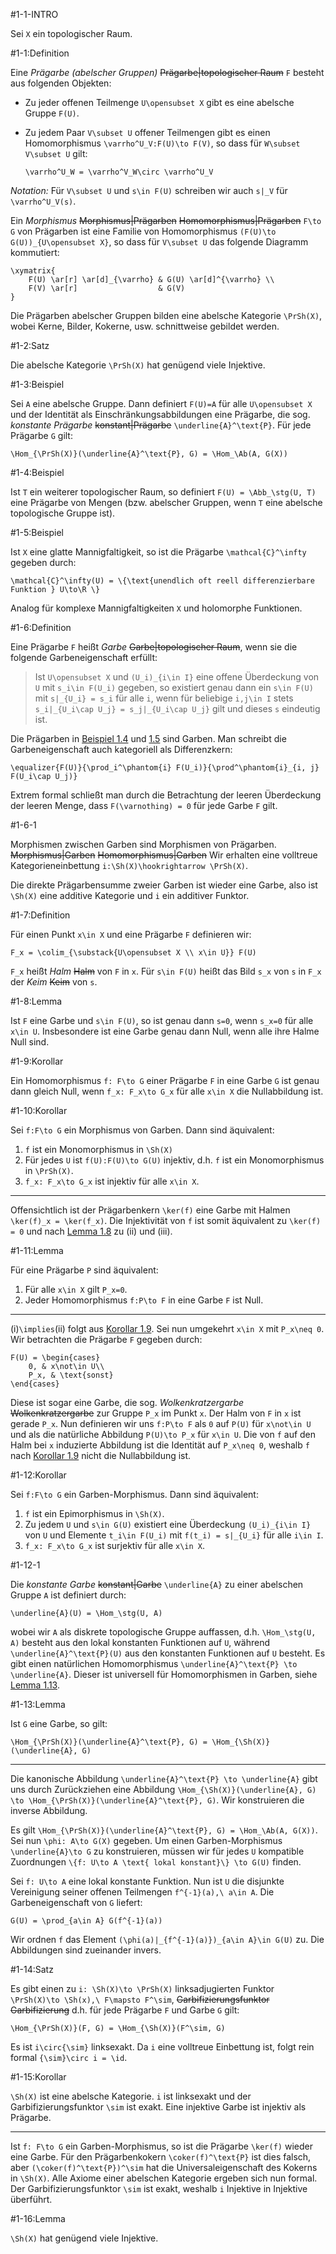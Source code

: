#1-1-INTRO

Sei `X` ein topologischer Raum.

#1-1:Definition

Eine *Prägarbe (abelscher Gruppen)* ~~Prägarbe|topologischer Raum~~ `F` besteht aus folgenden Objekten:

*   Zu jeder offenen Teilmenge `U\opensubset X` gibt es eine abelsche Gruppe `F(U)`.
*   Zu jedem Paar `V\subset U` offener Teilmengen gibt es einen Homomorphismus `\varrho^U_V:F(U)\to F(V)`, so dass für `W\subset V\subset U` gilt:

        \varrho^U_W = \varrho^V_W\circ \varrho^U_V

*Notation:* Für `V\subset U` und `s\in F(U)` schreiben wir auch `s|_V` für `\varrho^U_V(s)`.

Ein *Morphismus* ~~Morphismus|Prägarben~~ ~~Homomorphismus|Prägarben~~ `F\to G` von Prägarben ist eine Familie von Homomorphismus `(F(U)\to G(U))_{U\opensubset X}`, so dass für `V\subset U` das folgende Diagramm kommutiert:

    \xymatrix{
        F(U) \ar[r] \ar[d]_{\varrho} & G(U) \ar[d]^{\varrho} \\
        F(V) \ar[r]                  & G(V)
    }

Die Prägarben abelscher Gruppen bilden eine abelsche Kategorie `\PrSh(X)`, wobei Kerne, Bilder, Kokerne, usw. schnittweise gebildet werden.

#1-2:Satz

Die abelsche Kategorie `\PrSh(X)` hat genügend viele Injektive.

#1-3:Beispiel

Sei `A` eine abelsche Gruppe. Dann definiert `F(U)=A` für alle `U\opensubset X` und der Identität als Einschränkungsabbildungen eine Prägarbe, die sog. *konstante Prägarbe* ~~konstant|Prägarbe~~ `\underline{A}^\text{P}`. Für jede Prägarbe `G` gilt:

    \Hom_{\PrSh(X)}(\underline{A}^\text{P}, G) = \Hom_\Ab(A, G(X))

#1-4:Beispiel

Ist `T` ein weiterer topologischer Raum, so definiert `F(U) = \Abb_\stg(U, T)` eine Prägarbe von Mengen (bzw. abelscher Gruppen, wenn `T` eine abelsche topologische Gruppe ist).

#1-5:Beispiel

Ist `X` eine glatte Mannigfaltigkeit, so ist die Prägarbe `\mathcal{C}^\infty` gegeben durch:

    \mathcal{C}^\infty(U) = \{\text{unendlich oft reell differenzierbare Funktion } U\to\R \}

Analog für komplexe Mannigfaltigkeiten `X` und holomorphe Funktionen.

#1-6:Definition

Eine Prägarbe `F` heißt *Garbe* ~~Garbe|topologischer Raum~~, wenn sie die folgende Garbeneigenschaft erfüllt:

> Ist `U\opensubset X` und `(U_i)_{i\in I}` eine offene Überdeckung von `U` mit `s_i\in F(U_i)` gegeben, so existiert genau dann ein `s\in F(U)` mit `s|_{U_i} = s_i` für alle `i`, wenn für beliebige `i,j\in I` stets `s_i|_{U_i\cap U_j} = s_j|_{U_i\cap U_j}` gilt und dieses `s` eindeutig ist.

Die Prägarben in [Beispiel 1.4](#1-4) und [1.5](#1-5) sind Garben. Man schreibt die Garbeneigenschaft auch kategoriell als Differenzkern:

    \equalizer{F(U)}{\prod_i^\phantom{i} F(U_i)}{\prod^\phantom{i}_{i, j} F(U_i\cap U_j)}

Extrem formal schließt man durch die Betrachtung der leeren Überdeckung der leeren Menge, dass `F(\varnothing) = 0` für jede Garbe `F` gilt.

#1-6-1

Morphismen zwischen Garben sind Morphismen von Prägarben. ~~Morphismus|Garben~~ ~~Homomorphismus|Garben~~ Wir erhalten eine volltreue Kategorieneinbettung `i:\Sh(X)\hookrightarrow \PrSh(X)`.

Die direkte Prägarbensumme zweier Garben ist wieder eine Garbe, also ist `\Sh(X)` eine additive Kategorie und `i` ein additiver Funktor.

#1-7:Definition

Für einen Punkt `x\in X` und eine Prägarbe `F` definieren wir:

    F_x = \colim_{\substack{U\opensubset X \\ x\in U}} F(U)

`F_x` heißt *Halm* ~~Halm~~ von `F` in `x`. Für `s\in F(U)` heißt das Bild `s_x` von `s` in `F_x` der *Keim* ~~Keim~~ von `s`.

#1-8:Lemma

Ist `F` eine Garbe und `s\in F(U)`, so ist genau dann `s=0`, wenn `s_x=0` für alle `x\in U`. Insbesondere ist eine Garbe genau dann Null, wenn alle ihre Halme Null sind.

#1-9:Korollar

Ein Homomorphismus `f: F\to G` einer Prägarbe `F` in eine Garbe `G` ist genau dann gleich Null, wenn `f_x: F_x\to G_x` für alle `x\in X` die Nullabbildung ist.

#1-10:Korollar

Sei `f:F\to G` ein Morphismus von Garben. Dann sind äquivalent:

1.  `f` ist ein Monomorphismus in `\Sh(X)`
2.  Für jedes `U` ist `f(U):F(U)\to G(U)` injektiv, d.h. `f` ist ein Monomorphismus in `\PrSh(X)`.
3.  `f_x: F_x\to G_x` ist injektiv für alle `x\in X`.

---

Offensichtlich ist der Prägarbenkern `\ker(f)` eine Garbe mit Halmen `\ker(f)_x = \ker(f_x)`. Die Injektivität von `f` ist somit äquivalent zu `\ker(f) = 0` und nach [Lemma 1.8](#1-8) zu (ii) und (iii).

#1-11:Lemma

Für eine Prägarbe `P` sind äquivalent:

1.  Für alle `x\in X` gilt `P_x=0`.
2.  Jeder Homomorphismus `f:P\to F` in eine Garbe `F` ist Null.

---

(i)`\implies`(ii) folgt aus [Korollar 1.9](#1-9). Sei nun umgekehrt `x\in X` mit `P_x\neq 0`. Wir betrachten die Prägarbe `F` gegeben durch:

    F(U) = \begin{cases}
        0, & x\not\in U\\
        P_x, & \text{sonst}
    \end{cases}

Diese ist sogar eine Garbe, die sog. *Wolkenkratzergarbe* ~~Wolkenkratzergarbe~~ zur Gruppe `P_x` im Punkt `x`. Der Halm von `F` in `x` ist gerade `P_x`. Nun definieren wir uns `f:P\to F` als `0` auf `P(U)` für `x\not\in U` und als die natürliche Abbildung `P(U)\to P_x` für `x\in U`. Die von `f` auf den Halm bei `x` induzierte Abbildung ist die Identität auf `P_x\neq 0`, weshalb `f` nach [Korollar 1.9](#1-9) nicht die Nullabbildung ist.

#1-12:Korollar

Sei `f:F\to G` ein Garben-Morphismus. Dann sind äquivalent:

1.  `f` ist ein Epimorphismus in `\Sh(X)`.
2.  Zu jedem `U` und `s\in G(U)` existiert eine Überdeckung `(U_i)_{i\in I}` von `U` und Elemente `t_i\in F(U_i)` mit `f(t_i) = s|_{U_i}` für alle `i\in I`.
3.  `f_x: F_x\to G_x` ist surjektiv für alle `x\in X`.

#1-12-1

Die *konstante Garbe* ~~konstant|Garbe~~ `\underline{A}` zu einer abelschen Gruppe `A` ist definiert durch:

    \underline{A}(U) = \Hom_\stg(U, A)

wobei wir `A` als diskrete topologische Gruppe auffassen, d.h. `\Hom_\stg(U, A)` besteht aus den lokal konstanten Funktionen auf `U`, während `\underline{A}^\text{P}(U)` aus den konstanten Funktionen auf `U` besteht. Es gibt einen natürlichen Homomorphismus `\underline{A}^\text{P} \to \underline{A}`. Dieser ist universell für Homomorphismen in Garben, siehe [Lemma 1.13](#1-13).

#1-13:Lemma

Ist `G` eine Garbe, so gilt:

    \Hom_{\PrSh(X)}(\underline{A}^\text{P}, G) = \Hom_{\Sh(X)}(\underline{A}, G)

---

Die kanonische Abbildung `\underline{A}^\text{P} \to \underline{A}` gibt uns durch Zurückziehen eine Abbildung `\Hom_{\Sh(X)}(\underline{A}, G) \to \Hom_{\PrSh(X)}(\underline{A}^\text{P}, G)`. Wir konstruieren die inverse Abbildung.

Es gilt `\Hom_{\PrSh(X)}(\underline{A}^\text{P}, G) = \Hom_\Ab(A, G(X))`. Sei nun `\phi: A\to G(X)` gegeben. Um einen Garben-Morphismus `\underline{A}\to G` zu konstruieren, müssen wir für jedes `U` kompatible Zuordnungen `\{f: U\to A \text{ lokal konstant}\} \to G(U)` finden.

Sei `f: U\to A` eine lokal konstante Funktion. Nun ist `U` die disjunkte Vereinigung seiner offenen Teilmengen `f^{-1}(a),\ a\in A`. Die Garbeneigenschaft von `G` liefert:

    G(U) = \prod_{a\in A} G(f^{-1}(a))

Wir ordnen `f` das Element `(\phi(a)|_{f^{-1}(a)})_{a\in A}\in G(U)` zu. Die Abbildungen sind zueinander invers.

#1-14:Satz

Es gibt einen zu `i: \Sh(X)\to \PrSh(X)` linksadjugierten Funktor `\PrSh(X)\to \Sh(x),\ F\mapsto F^\sim`, ~~Garbifizierungsfunktor~~ ~~Garbifizierung~~ d.h. für jede Prägarbe `F` und Garbe `G` gilt:

    \Hom_{\PrSh(X)}(F, G) = \Hom_{\Sh(X)}(F^\sim, G)

Es ist `i\circ{\sim}` linksexakt. Da `i` eine volltreue Einbettung ist, folgt rein formal `{\sim}\circ i = \id`.

#1-15:Korollar

`\Sh(X)` ist eine abelsche Kategorie. `i` ist linksexakt und der Garbifizierungsfunktor `\sim` ist exakt. Eine injektive Garbe ist injektiv als Prägarbe.

---

Ist `f: F\to G` ein Garben-Morphismus, so ist die Prägarbe `\ker(f)` wieder eine Garbe. Für den Prägarbenkokern `\coker(f)^\text{P}` ist dies falsch, aber `(\coker(f)^\text{P})^\sim` hat die Universaleigenschaft des Kokerns in `\Sh(X)`. Alle Axiome einer abelschen Kategorie ergeben sich nun formal. Der Garbifizierungsfunktor `\sim` ist exakt, weshalb `i` Injektive in Injektive überführt.

#1-16:Lemma

`\Sh(X)` hat genügend viele Injektive.
